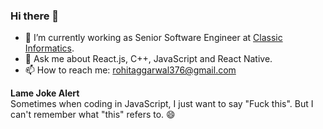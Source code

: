 ### Hi there 👋

<!--
**iamrohitagg/iamrohitagg** is a ✨ _special_ ✨ repository because its `README.md` (this file) appears on your GitHub profile.
-->

- 🔭 I’m currently working as Senior Software Engineer at [Classic Informatics](https://www.classicinformatics.com/).
- 💬 Ask me about React.js, C++, JavaScript and React Native.
- 📫 How to reach me: rohitaggarwal376@gmail.com

<strong>Lame Joke Alert</strong>
<br>
Sometimes when coding in JavaScript, I just want to say "Fuck this". But I can't remember what "this" refers to. 😄

